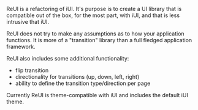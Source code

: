 ReUI is a refactoring of iUI.  It's purpose is to create a UI library that is compatible out of the box, for the most part, with iUI, and that is less intrusive that iUI.  

ReUI does not try to make any assumptions as to how your application functions.  It is more of a "transition" library than a full fledged application framework.

ReUI also includes some additional functionality:

* flip transition
* directionality for transitions (up, down, left, right)
* ability to define the transition type/direction per page

Currently ReUI is theme-compatible with iUI and includes the default iUI theme.